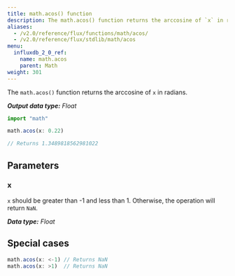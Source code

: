 ```yaml
---
title: math.acos() function
description: The math.acos() function returns the arccosine of `x` in radians.
aliases:
  - /v2.0/reference/flux/functions/math/acos/
  - /v2.0/reference/flux/stdlib/math/acos
menu:
  influxdb_2_0_ref:
    name: math.acos
    parent: Math
weight: 301
---
```


The `math.acos()` function returns the arccosine of `x` in radians.

_**Output data type:** Float_

```js
import "math"

math.acos(x: 0.22)

// Returns 1.3489818562981022
```

## Parameters

### x
`x` should be greater than -1 and less than 1.
Otherwise, the operation will return `NaN`.

_**Data type:** Float_

## Special cases
```js
math.acos(x: <-1) // Returns NaN
math.acos(x: >1)  // Returns NaN
```
